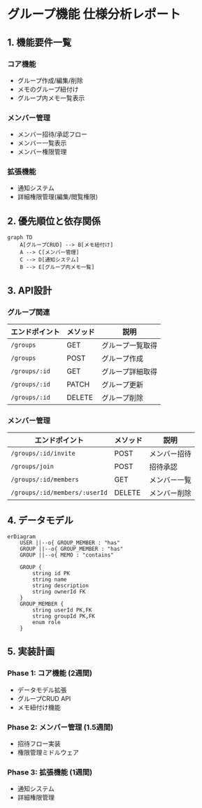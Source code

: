 # グループ機能 仕様分析レポート

## 1. 機能要件一覧
### コア機能
- グループ作成/編集/削除
- メモのグループ紐付け
- グループ内メモ一覧表示

### メンバー管理
- メンバー招待/承認フロー
- メンバー一覧表示
- メンバー権限管理

### 拡張機能
- 通知システム
- 詳細権限管理(編集/閲覧権限)

## 2. 優先順位と依存関係
```mermaid
graph TD
    A[グループCRUD] --> B[メモ紐付け]
    A --> C[メンバー管理]
    C --> D[通知システム]
    B --> E[グループ内メモ一覧]
```

## 3. API設計
### グループ関連
| エンドポイント | メソッド | 説明 |
|---------------|---------|------|
| `/groups` | GET | グループ一覧取得 |
| `/groups` | POST | グループ作成 |
| `/groups/:id` | GET | グループ詳細取得 |
| `/groups/:id` | PATCH | グループ更新 |
| `/groups/:id` | DELETE | グループ削除 |

### メンバー管理
| エンドポイント | メソッド | 説明 |
|---------------|---------|------|
| `/groups/:id/invite` | POST | メンバー招待 |
| `/groups/join` | POST | 招待承認 |
| `/groups/:id/members` | GET | メンバー一覧 |
| `/groups/:id/members/:userId` | DELETE | メンバー削除 |

## 4. データモデル
```mermaid
erDiagram
    USER ||--o{ GROUP_MEMBER : "has"
    GROUP ||--o{ GROUP_MEMBER : "has"
    GROUP ||--o{ MEMO : "contains"
    
    GROUP {
        string id PK
        string name
        string description
        string ownerId FK
    }
    GROUP_MEMBER {
        string userId PK,FK
        string groupId PK,FK
        enum role
    }
```

## 5. 実装計画
### Phase 1: コア機能 (2週間)
- データモデル拡張
- グループCRUD API
- メモ紐付け機能

### Phase 2: メンバー管理 (1.5週間)
- 招待フロー実装
- 権限管理ミドルウェア

### Phase 3: 拡張機能 (1週間)
- 通知システム
- 詳細権限管理
